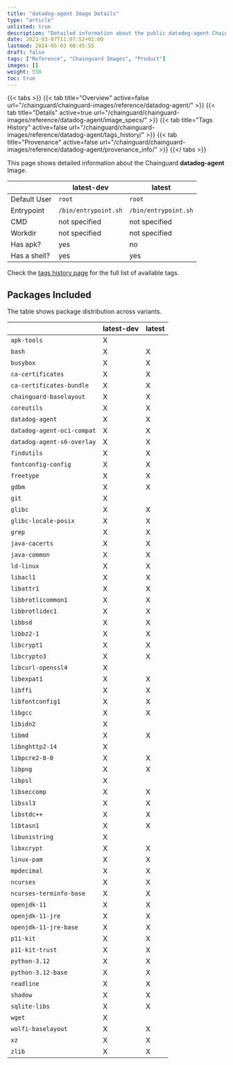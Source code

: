 ```yaml
---
title: "datadog-agent Image Details"
type: "article"
unlisted: true
description: "Detailed information about the public datadog-agent Chainguard Image."
date: 2023-03-07T11:07:52+02:00
lastmod: 2024-05-03 00:45:55
draft: false
tags: ["Reference", "Chainguard Images", "Product"]
images: []
weight: 550
toc: true
---
```


{{< tabs >}}
{{< tab title="Overview" active=false url="/chainguard/chainguard-images/reference/datadog-agent/" >}}
{{< tab title="Details" active=true url="/chainguard/chainguard-images/reference/datadog-agent/image_specs/" >}}
{{< tab title="Tags History" active=false url="/chainguard/chainguard-images/reference/datadog-agent/tags_history/" >}}
{{< tab title="Provenance" active=false url="/chainguard/chainguard-images/reference/datadog-agent/provenance_info/" >}}
{{</ tabs >}}

This page shows detailed information about the Chainguard **datadog-agent** Image.

|              | latest-dev           | latest               |
|--------------|----------------------|----------------------|
| Default User | `root`               | `root`               |
| Entrypoint   | `/bin/entrypoint.sh` | `/bin/entrypoint.sh` |
| CMD          | not specified        | not specified        |
| Workdir      | not specified        | not specified        |
| Has apk?     | yes                  | no                   |
| Has a shell? | yes                  | yes                  |

Check the [tags history page](/chainguard/chainguard-images/reference/datadog-agent/tags_history/) for the full list of available tags.

## Packages Included
The table shows package distribution across variants.

|                            | latest-dev | latest |
|----------------------------|------------|--------|
| `apk-tools`                | X          |        |
| `bash`                     | X          | X      |
| `busybox`                  | X          | X      |
| `ca-certificates`          | X          | X      |
| `ca-certificates-bundle`   | X          | X      |
| `chainguard-baselayout`    | X          | X      |
| `coreutils`                | X          | X      |
| `datadog-agent`            | X          | X      |
| `datadog-agent-oci-compat` | X          | X      |
| `datadog-agent-s6-overlay` | X          | X      |
| `findutils`                | X          | X      |
| `fontconfig-config`        | X          | X      |
| `freetype`                 | X          | X      |
| `gdbm`                     | X          | X      |
| `git`                      | X          |        |
| `glibc`                    | X          | X      |
| `glibc-locale-posix`       | X          | X      |
| `grep`                     | X          | X      |
| `java-cacerts`             | X          | X      |
| `java-common`              | X          | X      |
| `ld-linux`                 | X          | X      |
| `libacl1`                  | X          | X      |
| `libattr1`                 | X          | X      |
| `libbrotlicommon1`         | X          | X      |
| `libbrotlidec1`            | X          | X      |
| `libbsd`                   | X          | X      |
| `libbz2-1`                 | X          | X      |
| `libcrypt1`                | X          | X      |
| `libcrypto3`               | X          | X      |
| `libcurl-openssl4`         | X          |        |
| `libexpat1`                | X          | X      |
| `libffi`                   | X          | X      |
| `libfontconfig1`           | X          | X      |
| `libgcc`                   | X          | X      |
| `libidn2`                  | X          |        |
| `libmd`                    | X          | X      |
| `libnghttp2-14`            | X          |        |
| `libpcre2-8-0`             | X          | X      |
| `libpng`                   | X          | X      |
| `libpsl`                   | X          |        |
| `libseccomp`               | X          | X      |
| `libssl3`                  | X          | X      |
| `libstdc++`                | X          | X      |
| `libtasn1`                 | X          | X      |
| `libunistring`             | X          |        |
| `libxcrypt`                | X          | X      |
| `linux-pam`                | X          | X      |
| `mpdecimal`                | X          | X      |
| `ncurses`                  | X          | X      |
| `ncurses-terminfo-base`    | X          | X      |
| `openjdk-11`               | X          | X      |
| `openjdk-11-jre`           | X          | X      |
| `openjdk-11-jre-base`      | X          | X      |
| `p11-kit`                  | X          | X      |
| `p11-kit-trust`            | X          | X      |
| `python-3.12`              | X          | X      |
| `python-3.12-base`         | X          | X      |
| `readline`                 | X          | X      |
| `shadow`                   | X          | X      |
| `sqlite-libs`              | X          | X      |
| `wget`                     | X          |        |
| `wolfi-baselayout`         | X          | X      |
| `xz`                       | X          | X      |
| `zlib`                     | X          | X      |

